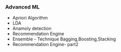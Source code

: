 ### Advanced ML
- Apriori Algorithm
- LDA
- Anamoly detection
- Recommendation Engine
- Ensemble  - Technique Bagging,Boosting,Stacking
- Recommendation Engine- part2

